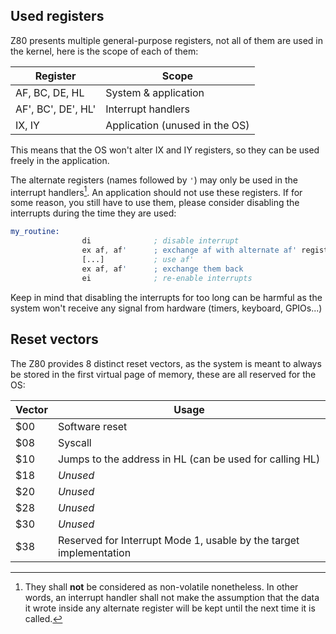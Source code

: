 ## Used registers

Z80 presents multiple general-purpose registers, not all of them are used in the kernel, here is the scope of each of them:

| Register           | Scope                          |
| ------------------ | ------------------------------ |
| AF, BC, DE, HL     | System & application           |
| AF', BC', DE', HL' | Interrupt handlers             |
| IX, IY             | Application (unused in the OS) |

This means that the OS won't alter IX and IY registers, so they can be used freely in the application.

The alternate registers (names followed by `'`) may only be used in the interrupt handlers[^1]. An application should not use these registers. If for some reason, you still have to use them, please consider disabling the interrupts during the time they are used:

```asm
my_routine:
                di              ; disable interrupt
                ex af, af'      ; exchange af with alternate af' registers
                [...]           ; use af'
                ex af, af'      ; exchange them back
                ei              ; re-enable interrupts
```

Keep in mind that disabling the interrupts for too long can be harmful as the system won't receive any signal from hardware (timers, keyboard, GPIOs...)

[^1]: They shall **not** be considered as non-volatile nonetheless. In other words, an interrupt handler shall not make the assumption that the data it wrote inside any alternate register will be kept until the next time it is called.

## Reset vectors

The Z80 provides 8 distinct reset vectors, as the system is meant to always be stored in the first virtual page of memory, these are all reserved for the OS:

| Vector | Usage                                                              |
| ------ | ------------------------------------------------------------------ |
| $00    | Software reset                                                     |
| $08    | Syscall                                                            |
| $10    | Jumps to the address in HL (can be used for calling HL)            |
| $18    | _Unused_                                                           |
| $20    | _Unused_                                                           |
| $28    | _Unused_                                                           |
| $30    | _Unused_                                                           |
| $38    | Reserved for Interrupt Mode 1, usable by the target implementation |
